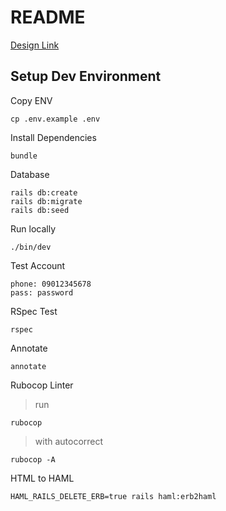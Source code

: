 # README

[Design Link](<https://www.figma.com/file/608pfcvNtMT8wyOHPu5EKL/Full-E-Commerce-Website-UI-UX-Design-(Community)?type=design&node-id=1-3&mode=design&t=pMaFk7PRDGqftoS2-0>)

## Setup Dev Environment

Copy ENV

```
cp .env.example .env
```

Install Dependencies

```
bundle
```

Database

```
rails db:create
rails db:migrate
rails db:seed
```

Run locally

```
./bin/dev
```

Test Account

```
phone: 09012345678
pass: password
```

RSpec Test

```
rspec
```

Annotate

```
annotate
```

Rubocop Linter

> run

```
rubocop
```

> with autocorrect

```
rubocop -A
```

HTML to HAML

```
HAML_RAILS_DELETE_ERB=true rails haml:erb2haml
```

